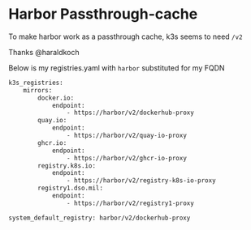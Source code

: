 # Harbor Passthrough-cache

To make harbor work as a passthrough cache, k3s seems to need `/v2`

Thanks @haraldkoch

Below is my registries.yaml with `harbor` substituted for my FQDN

```sh
k3s_registries:
    mirrors:
        docker.io:
            endpoint:
                - https://harbor/v2/dockerhub-proxy
        quay.io:
            endpoint:
                - https://harbor/v2/quay-io-proxy
        ghcr.io:
            endpoint:
                - https://harbor/v2/ghcr-io-proxy
        registry.k8s.io:
            endpoint:
                - https://harbor/v2/registry-k8s-io-proxy
        registry1.dso.mil:
            endpoint:
                - https://harbor/v2/registry1-proxy

system_default_registry: harbor/v2/dockerhub-proxy
```